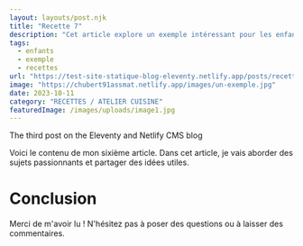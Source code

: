 ```yaml
---
layout: layouts/post.njk
title: "Recette 7"
description: "Cet article explore un exemple intéressant pour les enfants."
tags: 
  - enfants
  - exemple
  - recettes
url: "https://test-site-statique-blog-eleventy.netlify.app/posts/recette-7"
image: "https://chubert91assmat.netlify.app/images/un-exemple.jpg"
date: 2023-10-11
category: "RECETTES / ATELIER CUISINE"
featuredImage: /images/uploads/image1.jpg
---
```



The third post on the Eleventy and Netlify CMS blog

Voici le contenu de mon sixième article. Dans cet article, je vais aborder des sujets passionnants et partager des idées utiles.

# Conclusion

Merci de m'avoir lu ! N'hésitez pas à poser des questions ou à laisser des commentaires.
